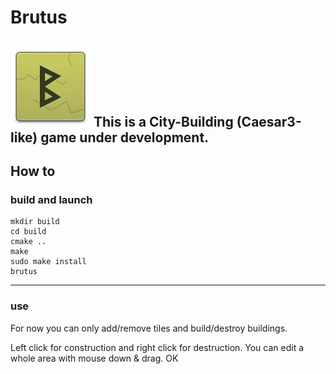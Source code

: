 # Brutus
![Brutus Icon](https://raw.githubusercontent.com/paul-arg/brutus-game/master/data/icons/64x64/brutus.svg)
This is a City-Building (Caesar3-like) game under development.
---
## How to
### build and launch
    mkdir build
    cd build
    cmake ..
    make
    sudo make install
    brutus
---
### use
For now you can only add/remove tiles and build/destroy buildings.

Left click for construction and right click for destruction. You can edit a whole area with mouse down & drag. OK
